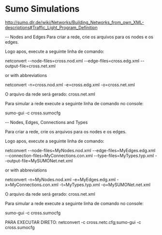 # Sumo Simulations

http://sumo.dlr.de/wiki/Networks/Building_Networks_from_own_XML-descriptions#Traffic_Light_Program_Definition

-- Nodes and Edges
Para criar a rede, crie os arquivos para os nodes e os edges.

Logo apos, execute a seguinte linha de comando:

netconvert --node-files=cross.nod.xml --edge-files=cross.edg.xml --output-file=cross.net.xml

or with abbreviations

netconvert -n=cross.nod.xml -e=cross.edg.xml -o=cross.net.xml

O arquivo da rede será gerado: cross.net.xml

Para simular a rede execute a seguinte linha de comando no console:

sumo-gui -c cross.sumocfg

-- Nodes, Edges, Connections and Types

Para criar a rede, crie os arquivos para os nodes e os edges.

Logo apos, execute a seguinte linha de comando:

netconvert --node-files=MyNodes.nod.xml --edge-files=MyEdges.edg.xml --connection-files=MyConnections.con.xml --type-files=MyTypes.typ.xml --output-file=MySUMONet.net.xml

or with abbreviations

netconvert -n=MyNodes.nod.xml -e=MyEdges.edg.xml -x=MyConnections.con.xml -t=MyTypes.typ.xml -o=MySUMONet.net.xml

O arquivo da rede será gerado: cross.net.xml

Para simular a rede execute a seguinte linha de comando no console:

sumo-gui -c cross.sumocfg



PARA EXECUTAR DIRETO: netconvert -c cross.netc.cfg;sumo-gui -c cross.sumocfg
